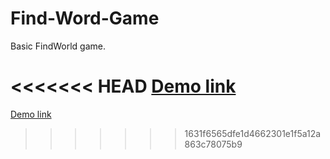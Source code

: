 # Find-Word-Game

Basic FindWorld game.

<<<<<<< HEAD
[Demo link](https://nastakalow.github.io/Find-World-Game/)
=======

[Demo link](https://nastakalow.github.io/Find-World_Game/)

>>>>>>> 1631f6565dfe1d4662301e1f5a12a863c78075b9
